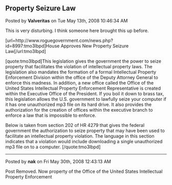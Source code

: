 ## Property Seizure Law
Posted by **Valveritas** on Tue May 13th, 2008 10:46:34 AM

This is very disturbing.  I think someone here brought this up before. 

[url=http&#58;//www&#46;roguegovernment&#46;com/news&#46;php?id=8997:tmo3lbpd]House Approves New Property Seizure Law[/url:tmo3lbpd]

[quote:tmo3lbpd]This legislation gives the government the power to seize property that facilitates the violation of intellectual property laws. The legislation also mandates the formation of a formal Intellectual Property Enforcement Division within the office of the Deputy Attorney General to enforce this madness. In addition, a new office called the Office of the United States Intellectual Property Enforcement Representative is created within the Executive Office of the President. If you boil it down to brass tax, this legislation allows the U.S. government to lawfully seize your computer if it has one unauthorized mp3 file on its hard drive. It also provides the authorization for the creation of offices within the executive branch to enforce a law that is impossible to enforce.

Below is taken from section 202 of HR 4279 that gives the federal government the authorization to seize property that may have been used to facilitate an intellectual property violation. The language in this section indicates that a violation would include downloading a single unauthorized mp3 file on to a computer. [/quote:tmo3lbpd]

--------------------------------------------------------------------------------

Posted by **nak** on Fri May 30th, 2008 12:43:13 AM

Post Removed.
Now property of the Office of the United States Intellectual Property Enforcement

